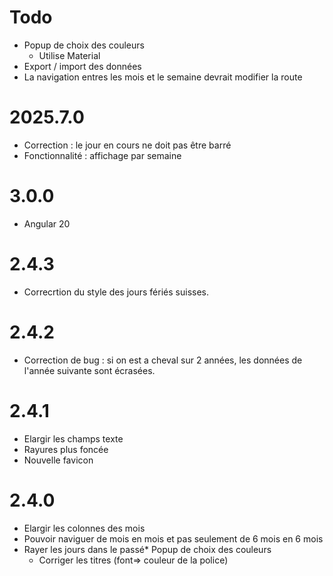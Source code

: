 # Todo
* Popup de choix des couleurs
    * Utilise Material
* Export / import des données
* La navigation entres les mois et le semaine devrait modifier la route

# 2025.7.0
* Correction : le jour en cours ne doit pas être barré
* Fonctionnalité : affichage par semaine

# 3.0.0
* Angular 20

# 2.4.3
* Correcrtion du style des jours fériés suisses.

# 2.4.2
* Correction de bug : si on est a cheval sur 2 années, les données de l'année suivante sont écrasées.

# 2.4.1
* Elargir les champs texte
* Rayures plus foncée
* Nouvelle favicon

# 2.4.0
* Elargir les colonnes des mois
* Pouvoir naviguer de mois en mois et pas seulement de 6 mois en 6 mois
* Rayer les jours dans le passé* Popup de choix des couleurs
    * Corriger les titres (font=> couleur de la police)
